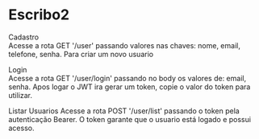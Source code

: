 # Escribo2
Cadastro </br>
Acesse a rota GET '/user' passando valores nas chaves:  nome, email, telefone, senha. Para criar um novo usuario </br>

Login </br>
Acesse a rota GET '/user/login' passando no body  os valores de:  email, senha. Apos logar o JWT ira gerar um token, copie o valor do token para utilizar. </br>

Listar Usuarios 
Acesse a rota POST '/user/list' passando o token pela autenticação Bearer. O token garante que o usuario está logado e possui acesso. 

